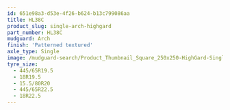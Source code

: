```yaml
---
id: 651e98a3-d53e-4f26-b624-b13c799086aa
title: HL38C
product_slug: single-arch-highgard
part_number: HL38C
mudguard: Arch
finish: 'Patterned textured'
axle_type: Single
image: /mudguard-search/Product_Thumbnail_Square_250x250-HighGard-Single-Arch.jpg
tyre_size:
  - 445/65R19.5
  - 18R19.5
  - 15.5/80R20
  - 445/65R22.5
  - 18R22.5
---
```

